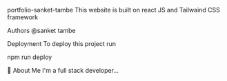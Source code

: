 portfolio-sanket-tambe
This website is built on react JS and Tailwaind CSS framework

Authors
@sanket tambe

Deployment
To deploy this project run


npm run deploy


🚀 About Me
I'm a full stack developer...
